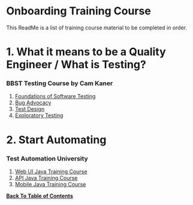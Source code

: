 # Onboarding Training Course

This ReadMe is a list of training course material to be completed in order.

# 1. What it means to be a Quality Engineer / What is Testing?
### BBST Testing Course by Cam Kaner
1. [Foundations of Software Testing](http://www.testingeducation.org/BBST/foundations/)
2. [Bug Advocacy](http://www.testingeducation.org/BBST/bugadvocacy/)
3. [Test Design](http://www.testingeducation.org/BBST/testdesign/)
4. [Exploratory Testing](http://www.testingeducation.org/BBST/exploratory/)


# 2. Start Automating
### Test Automation University
1. [Web UI Java Training Course](https://testautomationu.applitools.com/learningpaths.html?id=web-ui-java-path)
2. [API Java Training Course](https://testautomationu.applitools.com/learningpaths.html?id=api-java-path)
3. [Mobile Java Training Course](https://testautomationu.applitools.com/learningpaths.html?id=mobile-java-path)


**[Back To Table of Contents](https://github.com/HoldenRiot/getting-started-automation/blob/master/1-Start-Here.md)**
